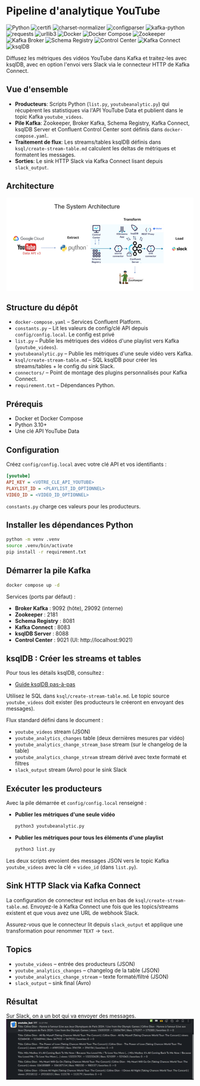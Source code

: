
# Pipeline d'analytique YouTube

![Python](https://img.shields.io/badge/Python-3.10%2B-blue)
![certifi](https://img.shields.io/badge/certifi-2025.8.3-brightgreen)
![charset-normalizer](https://img.shields.io/badge/charset--normalizer-3.2.0-yellowgreen)
![configparser](https://img.shields.io/badge/configparser-6.0.0-lightgrey)
![kafka-python](https://img.shields.io/badge/kafka--python-2.2.15-orange)
![requests](https://img.shields.io/badge/requests-2.32.4-blue)
![urllib3](https://img.shields.io/badge/urllib3-2.5.0-yellow)
![Docker](https://img.shields.io/badge/Docker-Ready-blue)
![Docker Compose](https://img.shields.io/badge/Compose-3.8-lightblue)
![Zookeeper](https://img.shields.io/badge/Zookeeper-7.6.0-green)
![Kafka Broker](https://img.shields.io/badge/Kafka%20Broker-7.6.0-orange)
![Schema Registry](https://img.shields.io/badge/Schema%20Registry-7.6.0-yellow)
![Control Center](https://img.shields.io/badge/Control%20Center-7.6.0-red)
![Kafka Connect](https://img.shields.io/badge/Kafka%20Connect-7.6.0-lightgrey)
![ksqlDB](https://img.shields.io/badge/ksqlDB-7.6.0-purple)


Diffusez les métriques des vidéos YouTube dans Kafka et traitez-les avec ksqlDB, avec en option l'envoi vers Slack via le connecteur HTTP de Kafka Connect.

## Vue d'ensemble
* __Producteurs__: Scripts Python (`list.py`, `youtubeanalytic.py`) qui récupèrent les statistiques via l'API YouTube Data et publient dans le topic Kafka `youtube_videos`.
* __Pile Kafka__: Zookeeper, Broker Kafka, Schema Registry, Kafka Connect, ksqlDB Server et Confluent Control Center sont définis dans `docker-compose.yaml`.
* __Traitement de flux__: Les streams/tables ksqlDB définis dans `ksql/create-stream-table.md` calculent les deltas de métriques et formatent les messages.
* __Sorties__: Le sink HTTP Slack via Kafka Connect lisant depuis `slack_output`.

## Architecture

![alt text](assets/archi.png)

## Structure du dépôt
* `docker-compose.yaml` – Services Confluent Platform.
* `constants.py` – Lit les valeurs de config/clé API depuis `config/config.local`. Le config est privé
* `list.py` – Publie les métriques des vidéos d'une playlist vers Kafka (`youtube_videos`).
* `youtubeanalytic.py` – Publie les métriques d'une seule vidéo vers Kafka.
* `ksql/create-stream-table.md` – SQL ksqlDB pour créer les streams/tables + le config du sink Slack.
* `connectors/` – Point de montage des plugins personnalisés pour Kafka Connect.
* `requirement.txt` – Dépendances Python.

## Prérequis
* Docker et Docker Compose
* Python 3.10+
* Une clé API YouTube Data

## Configuration
Créez `config/config.local` avec votre clé API et vos identifiants :

```ini
[youtube]
API_KEY = <VOTRE_CLE_API_YOUTUBE>
PLAYLIST_ID = <PLAYLIST_ID_OPTIONNEL>
VIDEO_ID = <VIDEO_ID_OPTIONNEL>
```

`constants.py` charge ces valeurs pour les producteurs.

## Installer les dépendances Python

```bash
python -m venv .venv
source .venv/bin/activate
pip install -r requirement.txt
```

## Démarrer la pile Kafka

```bash
docker compose up -d
```

Services (ports par défaut) :
* __Broker Kafka__ : 9092 (hôte), 29092 (interne)
* __Zookeeper__ : 2181
* __Schema Registry__ : 8081
* __Kafka Connect__ : 8083
* __ksqlDB Server__ : 8088
* __Control Center__ : 9021 (UI: http://localhost:9021)

## ksqlDB : Créer les streams et tables
Pour tous les détails ksqlDB, consultez :

- [Guide ksqlDB pas-à-pas](ksql/readme.md)

Utilisez le SQL dans `ksql/create-stream-table.md`. Le topic source `youtube_videos` doit exister (les producteurs le créeront en envoyant des messages).

Flux standard défini dans le document :
* `youtube_videos` stream (JSON)
* `youtube_analytics_changes` table (deux dernières mesures par vidéo)
* `youtube_analytics_change_stream_base` stream (sur le changelog de la table)
* `youtube_analytics_change_stream` stream dérivé avec texte formaté et filtres
* `slack_output` stream (Avro) pour le sink Slack

## Exécuter les producteurs
Avec la pile démarrée et `config/config.local` renseigné :

- __Publier les métriques d'une seule vidéo__

  ```bash
  python3 youtubeanalytic.py
  ```

- __Publier les métriques pour tous les éléments d'une playlist__

  ```bash
  python3 list.py
  ```

Les deux scripts envoient des messages JSON vers le topic Kafka `youtube_videos` avec la clé = `video_id` (dans `list.py`).

## Sink HTTP Slack via Kafka Connect
La configuration de connecteur est inclus en bas de `ksql/create-stream-table.md`. Envoyez-le à Kafka Connect une fois que les topics/streams existent et que vous avez une URL de webhook Slack.

 Assurez-vous que le connecteur lit depuis `slack_output` et applique une transformation pour renommer `TEXT` -> `text`.

## Topics
* `youtube_videos` – entrée des producteurs (JSON)
* `youtube_analytics_changes` – changelog de la table (JSON)
* `youtube_analytics_change_stream` – texte formaté/filtré (JSON)
* `slack_output` – sink final (Avro)

## Résultat
Sur Slack, on a un bot qui va envoyer des messages.
![alt text](assets/result.png)
